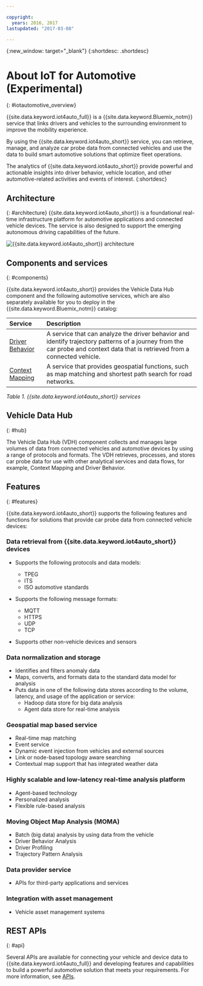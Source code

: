 ```yaml
---

copyright:
  years: 2016, 2017
lastupdated: "2017-03-08"

---
```


{:new_window: target="_blank"}
{:shortdesc: .shortdesc}

# About IoT for Automotive (Experimental)
{: #iotautomotive_overview}

{{site.data.keyword.iot4auto_full}} is a {{site.data.keyword.Bluemix_notm}} service that links drivers and vehicles to the surrounding environment to improve the mobility experience.

By using the {{site.data.keyword.iot4auto_short}} service, you can retrieve, manage, and analyze car probe data from connected vehicles and use the data to build smart automotive solutions that optimize fleet operations.

The analytics of {{site.data.keyword.iot4auto_short}} provide powerful and actionable insights into driver behavior, vehicle location, and other automotive-related activities and events of interest.
{:shortdesc}

## Architecture
{: #architecture}
{{site.data.keyword.iot4auto_short}} is a foundational real-time infrastructure platform for automotive applications and connected vehicle devices. The service is also designed to support the emerging autonomous driving capabilities of the future.

![{{site.data.keyword.iot4auto_short}} architecture](images/architecture_iotautomotive.png "{{site.data.keyword.iot4auto_full}} architecture")

## Components and services
{: #components}

{{site.data.keyword.iot4auto_short}} provides the Vehicle Data Hub component and the following automotive services, which are also separately available for you to deploy in the {{site.data.keyword.Bluemix_notm}} catalog:

|Service|Description|
|:---|:---|
|[Driver Behavior](../IotDriverInsights/index.html)| A service that can analyze the driver behavior and identify trajectory patterns of a journey from the car probe and context data that is retrieved from a connected vehicle.
|[Context Mapping](../IotMapInsights/index.html)| A service that provides geospatial functions, such as map matching and shortest path search for road networks.
*Table 1. {{site.data.keyword.iot4auto_short}} services*

## Vehicle Data Hub
{: #hub}

The Vehicle Data Hub (VDH) component collects and manages large volumes of data from connected vehicles and automotive devices by using a range of protocols and formats. The VDH retrieves, processes, and stores car probe data for use with other analytical services and data flows, for example, Context Mapping and Driver Behavior.

## Features
{: #features}

{{site.data.keyword.iot4auto_short}} supports the following features and functions for solutions that provide car probe data from connected vehicle devices:

### Data retrieval from {{site.data.keyword.iot4auto_short}} devices

- Supports the following protocols and data models:
   - TPEG
   - ITS
   - ISO automotive standards

- Supports the following message formats:
   - MQTT
   - HTTPS
   - UDP
   - TCP

- Supports other non-vehicle devices and sensors

### Data normalization and storage

- Identifies and filters anomaly data
- Maps, converts, and formats data to the standard data model for analysis
- Puts data in one of the following data stores according to the volume, latency, and usage of the application or service:
   -  Hadoop data store for big data analysis
   -  Agent data store for real-time analysis

### Geospatial map based service

- Real-time map matching
- Event service
- Dynamic event injection from vehicles and external sources
- Link or node-based topology aware searching
- Contextual map support that has integrated weather data

### Highly scalable and low-latency real-time analysis platform

- Agent-based technology
- Personalized analysis
- Flexible rule-based analysis

### Moving Object Map Analysis (MOMA)

- Batch (big data) analysis by using data from the vehicle
- Driver Behavior Analysis
- Driver Profiling
- Trajectory Pattern Analysis

### Data provider service

- APIs for third-party applications and services

### Integration with asset management

- Vehicle asset management systems

## REST APIs
{: #api}

Several APIs are available for connecting your vehicle and device data to {{site.data.keyword.iot4auto_full}} and developing features and capabilities to build a powerful automotive solution that meets your requirements. For more information, see [APIs](iotautomotive_apis.html).
